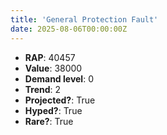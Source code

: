 ```yaml
---
title: 'General Protection Fault'
date: 2025-08-06T00:00:00Z
---
```

- **RAP**: 40457
- **Value**: 38000
- **Demand level**: 0
- **Trend**: 2
- **Projected?**: True
- **Hyped?**: True
- **Rare?**: True
